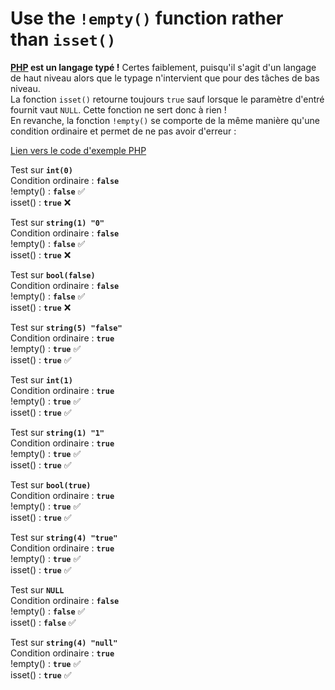 # Use the `!empty()` function rather than  `isset()`
**[PHP](https://fr.wikipedia.org/wiki/PHP) est un langage typé !** Certes faiblement, puisqu'il s'agit d'un langage de haut niveau alors que le typage n'intervient que pour des tâches de bas niveau.<br>
La fonction `isset()` retourne toujours `true` sauf lorsque le paramètre d'entré fournit vaut `NULL`. Cette fonction ne sert donc à rien !<br>
En revanche, la fonction `!empty()` se comporte de la même manière qu'une condition ordinaire et permet de ne pas avoir d'erreur :

[Lien vers le code d'exemple PHP](example.php)

Test sur **`int(0)`**<br>
Condition ordinaire : **`false`**<br>
!empty() : **`false`** ✅<br>
isset() : **`true`** ❌<br>

Test sur **`string(1) "0"`**<br>
Condition ordinaire : **`false`**<br>
!empty() : **`false`** ✅<br>
isset() : **`true`** ❌<br>

Test sur **`bool(false)`**<br>
Condition ordinaire : **`false`**<br>
!empty() : **`false`** ✅<br>
isset() : **`true`** ❌<br>

Test sur **`string(5) "false"`**<br>
Condition ordinaire : **`true`**<br>
!empty() : **`true`** ✅<br>
isset() : **`true`** ✅<br>

Test sur **`int(1)`**<br>
Condition ordinaire : **`true`**<br>
!empty() : **`true`** ✅<br>
isset() : **`true`** ✅<br>

Test sur **`string(1) "1"`**<br>
Condition ordinaire : **`true`**<br>
!empty() : **`true`** ✅<br>
isset() : **`true`** ✅<br>

Test sur **`bool(true)`**<br>
Condition ordinaire : **`true`**<br>
!empty() : **`true`** ✅<br>
isset() : **`true`** ✅<br>

Test sur **`string(4) "true"`**<br>
Condition ordinaire : **`true`**<br>
!empty() : **`true`** ✅<br>
isset() : **`true`** ✅<br>

Test sur **`NULL`**<br>
Condition ordinaire : **`false`**<br>
!empty() : **`false`** ✅<br>
isset() : **`false`** ✅<br>

Test sur **`string(4) "null"`**<br>
Condition ordinaire : **`true`**<br>
!empty() : **`true`** ✅<br>
isset() : **`true`** ✅<br>
